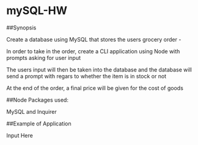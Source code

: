 # mySQL-HW

##Synopsis

Create a database using MySQL that stores the users grocery order -

In order to take in the order, create a CLI application using Node with prompts asking for user input

The users input will then be taken into the database and the database will send a prompt with regars to 
whether the item is in stock or not

At the end of the order, a final price will be given for the cost of goods

##Node Packages used:

MySQL and Inquirer

##Example of Application

Input Here



